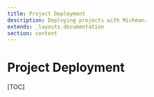 ```yaml
---
title: Project Deployment
description: Deploying projects with Michman.
extends: _layouts.documentation
section: content
---
```


# Project Deployment

[TOC]
